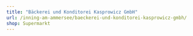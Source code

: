 ```yaml
---
title: "Bäckerei und Konditorei Kasprowicz GmbH"
url: /inning-am-ammersee/baeckerei-und-konditorei-kasprowicz-gmbh/
shop: Supermarkt
---
```

